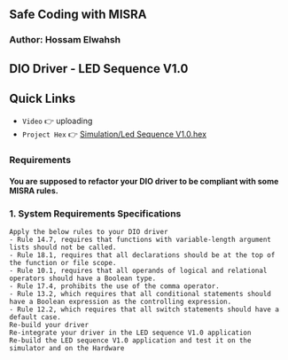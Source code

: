 ## Safe Coding with MISRA
### Author: Hossam Elwahsh
## DIO Driver - LED Sequence V1.0

## Quick Links
- `Video` 👉 uploading
- `Project Hex` 👉 [Simulation/Led Sequence V1.0.hex](Simulation/Led%20Sequence%20V1.0.hex)

### Requirements
#### You are supposed to refactor your DIO driver to be compliant with some MISRA rules.

### 1. System Requirements Specifications
    Apply the below rules to your DIO driver
    - Rule 14.7, requires that functions with variable-length argument lists should not be called.
    - Rule 18.1, requires that all declarations should be at the top of the function or file scope.
    - Rule 10.1, requires that all operands of logical and relational operators should have a Boolean type.
    - Rule 17.4, prohibits the use of the comma operator.
    - Rule 13.2, which requires that all conditional statements should have a Boolean expression as the controlling expression.
    - Rule 12.2, which requires that all switch statements should have a default case.
    Re-build your driver
    Re-integrate your driver in the LED sequence V1.0 application
    Re-build the LED sequence V1.0 application and test it on the simulator and on the Hardware
